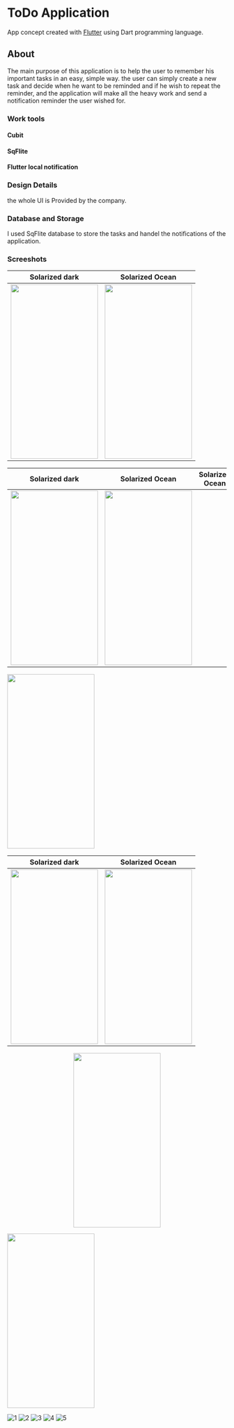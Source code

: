 # ToDo Application

App concept created with [Flutter](https://flutter.dev/) using Dart programming language.

## About

The main purpose of this application is to help the user to remember his important tasks in an easy, simple way. the user can simply create a new task and decide when he want to be reminded and if he wish to repeat the reminder, and the application will make all the heavy work and send a notification reminder the user wished for.

### Work tools
#### Cubit 
#### SqFlite
#### Flutter local notification


### Design Details
the whole UI is Provided by the company. 

### Database and Storage
I used SqFlite database to store the tasks and handel the notifications of the application.

### Screeshots


Solarized dark             |  Solarized Ocean
:-------------------------:|:-------------------------:
<img screenshot-1654811860575 src="https://user-images.githubusercontent.com/80913778/172962842-5b23cb85-0703-418f-bd40-6650e7048b66.png" width="200" height="400">  |  <img screenshot-1654811860575 src="https://user-images.githubusercontent.com/80913778/172962842-5b23cb85-0703-418f-bd40-6650e7048b66.png" width="200" height="400">










Solarized dark             |  Solarized Ocean          |  Solarized Ocean             
:------------------------------:|:------------------------------:|:------------------------------:   
<img screenshot-1654811860575 src="https://user-images.githubusercontent.com/80913778/181430607-c11a2970-87a1-43e4-a4cf-c1630ef573f2.png" width="200" height="400"> | <img screenshot-1654811860575 src="https://user-images.githubusercontent.com/80913778/181430609-85991013-8490-4ac5-b440-29e04c3082bc.png" width="200" height="400"> |
<img screenshot-1654811860575 src="https://user-images.githubusercontent.com/80913778/181430617-c5d716d8-5e49-4290-9b97-8c4c29ba2781.png" width="200" height="400"> 






Solarized dark             |  Solarized Ocean
:-------------------------:|:-------------------------:
<img screenshot-1654811860575 src="https://user-images.githubusercontent.com/80913778/181430620-b451b8cb-ce13-4d8e-a78a-3a27bf734972.png" width="200" height="400"> |  <img screenshot-1654811860575 src="https://user-images.githubusercontent.com/80913778/181430624-d431c11d-f93c-4256-8786-aca85fe20990.png" width="200" height="400"> 







<p align="center">
<img screenshot-1654811860575 src="https://user-images.githubusercontent.com/80913778/172962842-5b23cb85-0703-418f-bd40-6650e7048b66.png" width="200" height="400">
</p>


<img screenshot-1654811860575 src="https://user-images.githubusercontent.com/80913778/181430607-c11a2970-87a1-43e4-a4cf-c1630ef573f2.png" width="200" height="400">

![1](https://user-images.githubusercontent.com/80913778/181430607-c11a2970-87a1-43e4-a4cf-c1630ef573f2.png)
![2](https://user-images.githubusercontent.com/80913778/181430609-85991013-8490-4ac5-b440-29e04c3082bc.png)
![3](https://user-images.githubusercontent.com/80913778/181430617-c5d716d8-5e49-4290-9b97-8c4c29ba2781.png)
![4](https://user-images.githubusercontent.com/80913778/181430620-b451b8cb-ce13-4d8e-a78a-3a27bf734972.png)
![5](https://user-images.githubusercontent.com/80913778/181430624-d431c11d-f93c-4256-8786-aca85fe20990.png)

